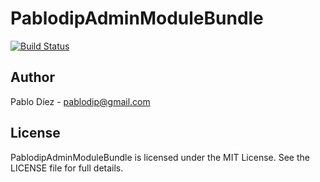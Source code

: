 # PablodipAdminModuleBundle

[![Build Status](https://secure.travis-ci.org/pablodip/PablodipAdminModuleBundle.png)](http://travis-ci.org/pablodip/PablodipAdminModuleBundle)

## Author

Pablo Díez - <pablodip@gmail.com>

## License

PablodipAdminModuleBundle is licensed under the MIT License. See the LICENSE file for full details.